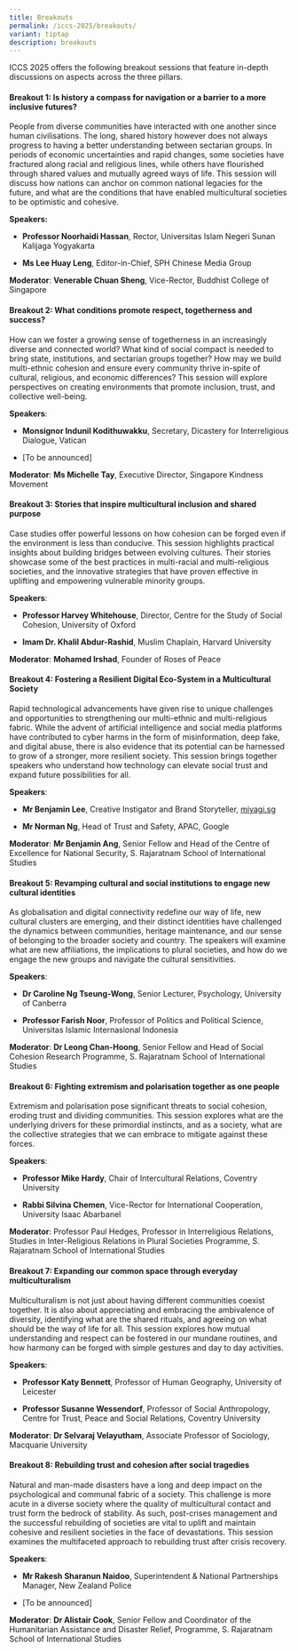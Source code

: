 ```yaml
---
title: Breakouts
permalink: /iccs-2025/breakouts/
variant: tiptap
description: breakouts
---
```

<p>ICCS 2025 offers the following breakout sessions that feature in-depth
discussions on aspects across the three pillars.</p>
<h4><strong>Breakout 1: Is history a compass for navigation or a barrier to a more inclusive futures?</strong></h4>
<p>People from diverse communities have interacted with one another since
human civilisations. The long, shared history however does not always progress
to having a better understanding between sectarian groups. In periods of
economic uncertainties and rapid changes, some societies have fractured
along racial and religious lines, while others have flourished through
shared values and mutually agreed ways of life. This session will discuss
how nations can anchor on common national legacies for the future, and
what are the conditions that have enabled multicultural societies to be
optimistic and cohesive.</p>
<p><strong>Speakers:</strong>
</p>
<ul data-tight="true" class="tight">
<li>
<p><strong>Professor Noorhaidi Hassan</strong>, Rector, Universitas Islam
Negeri Sunan Kalijaga Yogyakarta</p>
</li>
<li>
<p><strong>Ms Lee Huay Leng</strong>, Editor-in-Chief, SPH Chinese Media
Group</p>
</li>
</ul>
<p><strong>Moderator</strong>: <strong>Venerable Chuan Sheng</strong>, Vice-Rector,
Buddhist College of Singapore</p>
<h4><strong>Breakout 2: What conditions promote respect, togetherness and success?</strong></h4>
<p>How can we foster a growing sense of togetherness in an increasingly diverse
and connected world? What kind of social compact is needed to bring state,
institutions, and sectarian groups together? How may we build multi-ethnic
cohesion and ensure every community thrive in-spite of cultural, religious,
and economic differences? This session will explore perspectives on creating
environments that promote inclusion, trust, and collective well-being.</p>
<p><strong>Speakers</strong>:</p>
<ul data-tight="true" class="tight">
<li>
<p><strong>Monsignor Indunil Kodithuwakku</strong>, Secretary, Dicastery
for Interreligious Dialogue, Vatican</p>
</li>
<li>
<p>[To be announced]</p>
</li>
</ul>
<p><strong>Moderator</strong>: <strong>Ms Michelle Tay</strong>, Executive
Director, Singapore Kindness Movement</p>
<h4><strong>Breakout 3: Stories that inspire multicultural inclusion and shared purpose</strong></h4>
<p>Case studies offer powerful lessons on how cohesion can be forged even
if the environment is less than conducive. This session highlights practical
insights about building bridges between evolving cultures. Their stories
showcase some of the best practices in multi-racial and multi-religious
societies, and the innovative strategies that have proven effective in
uplifting and empowering vulnerable minority groups.</p>
<p><strong>Speakers</strong>:</p>
<ul data-tight="true" class="tight">
<li>
<p><strong>Professor Harvey Whitehouse</strong>, Director, Centre for the
Study of Social Cohesion, University of Oxford</p>
</li>
<li>
<p><strong>Imam Dr. Khalil Abdur-Rashid</strong>, Muslim Chaplain, Harvard
University</p>
</li>
</ul>
<p><strong>Moderator</strong>: <strong>Mohamed Irshad</strong>, Founder of
Roses of Peace</p>
<h4><strong>Breakout 4: Fostering a Resilient Digital Eco-System in a Multicultural Society</strong></h4>
<p>Rapid technological advancements have given rise to unique challenges
and opportunities to strengthening our multi-ethnic and multi-religious
fabric. While the advent of artificial intelligence and social media platforms
have contributed to cyber harms in the form of misinformation, deep fake,
and digital abuse, there is also evidence that its potential can be harnessed
to grow of a stronger, more resilient society. This session brings together
speakers who understand how technology can elevate social trust and expand
future possibilities for all.</p>
<p><strong>Speakers</strong>:</p>
<ul data-tight="true" class="tight">
<li>
<p><strong>Mr Benjamin Lee</strong>, Creative Instigator and Brand Storyteller,
<a href="http://miyagi.sg" rel="noopener noreferrer nofollow" target="_blank">miyagi.sg</a>
</p>
</li>
<li>
<p><strong>Mr Norman Ng</strong>, Head of Trust and Safety, APAC, Google</p>
</li>
</ul>
<p><strong>Moderator</strong>: <strong>Mr Benjamin Ang</strong>, Senior Fellow
and Head of the Centre of Excellence for National Security, S. Rajaratnam
School of International Studies</p>
<h4><strong>Breakout 5: Revamping cultural and social institutions to engage new cultural identities</strong></h4>
<p>As globalisation and digital connectivity redefine our way of life, new
cultural clusters are emerging, and their distinct identities have challenged
the dynamics between communities, heritage maintenance, and our sense of
belonging to the broader society and country. The speakers will examine
what are new affiliations, the implications to plural societies, and how
do we engage the new groups and navigate the cultural sensitivities.</p>
<p><strong>Speakers</strong>:</p>
<ul data-tight="true" class="tight">
<li>
<p><strong>Dr Caroline Ng Tseung-Wong</strong>, Senior Lecturer, Psychology,
University of Canberra</p>
</li>
<li>
<p><strong>Professor Farish Noor</strong>, Professor of Politics and Political
Science, Universitas Islamic Internasional Indonesia</p>
</li>
</ul>
<p><strong>Moderator</strong>: <strong>Dr Leong Chan-Hoong</strong>, Senior
Fellow and Head of Social Cohesion Research Programme, S. Rajaratnam School
of International Studies</p>
<h4><strong>Breakout 6: Fighting extremism and polarisation together as one people</strong></h4>
<p>Extremism and polarisation pose significant threats to social cohesion,
eroding trust and dividing communities. This session explores what are
the underlying drivers for these primordial instincts, and as a society,
what are the collective strategies that we can embrace to mitigate against
these forces.</p>
<p><strong>Speakers</strong>:</p>
<ul data-tight="true" class="tight">
<li>
<p><strong>Professor Mike Hardy</strong>, Chair of Intercultural Relations,
Coventry University</p>
</li>
<li>
<p><strong>Rabbi Silvina Chemen</strong>, Vice-Rector for International Cooperation,
University Isaac Abarbanel</p>
</li>
</ul>
<p><strong>Moderator</strong>: Professor Paul Hedges, Professor in Interreligious
Relations, Studies in Inter-Religious Relations in Plural Societies Programme,
S. Rajaratnam School of International Studies</p>
<h4><strong>Breakout 7: Expanding our common space through everyday multiculturalism</strong></h4>
<p>Multiculturalism is not just about having different communities coexist
together. It is also about appreciating and embracing the ambivalence of
diversity, identifying what are the shared rituals, and agreeing on what
should be the way of life for all. This session explores how mutual understanding
and respect can be fostered in our mundane routines, and how harmony can
be forged with simple gestures and day to day activities.&nbsp;</p>
<p><strong>Speakers</strong>:</p>
<ul data-tight="true" class="tight">
<li>
<p><strong>Professor Katy Bennett</strong>, Professor of Human Geography,
University of Leicester</p>
</li>
<li>
<p><strong>Professor Susanne Wessendorf</strong>, Professor of Social Anthropology,
Centre for Trust, Peace and Social Relations, Coventry University</p>
</li>
</ul>
<p><strong>Moderator</strong>: <strong>Dr Selvaraj Velayutham</strong>, Associate
Professor of Sociology, Macquarie University</p>
<h4><strong>Breakout 8: Rebuilding trust and cohesion after social tragedies</strong></h4>
<p>Natural and man-made disasters have a long and deep impact on the psychological
and communal fabric of a society. This challenge is more acute in a diverse
society where the quality of multicultural contact and trust form the bedrock
of stability. As such, post-crises management and the successful rebuilding
of societies are vital to uplift and maintain cohesive and resilient societies
in the face of devastations. This session examines the multifaceted approach
to rebuilding trust after crisis recovery.</p>
<p><strong>Speakers</strong>:</p>
<ul data-tight="true" class="tight">
<li>
<p><strong>Mr Rakesh Sharanun Naidoo</strong>, Superintendent &amp; National
Partnerships Manager, New Zealand Police</p>
</li>
<li>
<p>[To be announced]</p>
</li>
</ul>
<p><strong>Moderator</strong>: <strong>Dr Alistair Cook</strong>, Senior Fellow
and Coordinator of the Humanitarian Assistance and Disaster Relief, Programme,
S. Rajaratnam School of International Studies</p>